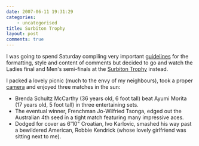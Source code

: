 ```yaml
---
date: 2007-06-11 19:31:29
categories:
    - uncategorised
title: Surbiton Trophy
layout: post
comments: true
---
```

I was going to spend Saturday compiling very important
[guidelines](http://www.dizwell.com/prod/node/805) for the formatting,
style and content of comments but decided to go and watch the Ladies
final and Men's semi-finals at the 
[Surbiton Trophy](http://surbiton.lta.org.uk/) instead.

I packed a lovely picnic (much to the envy of my neighbours), took a
proper [camera](http://picasaweb.google.com/nbrightside/SurbitonTrophy)
and enjoyed three matches in the sun:

-   Brenda Schultz McCarthy (36 years old, 6 foot tall) beat Ayumi
    Morita (17 years old, 5 foot tall) in three entertaining sets.
-   The eventual winner, Frenchman Jo-Wilfried Tsonga, edged out the
    Australian 4th seed in a tight match featuring many impressive aces.
-   Dodged for cover as 6'10" Croatian, Ivo Karlovic, smashed his way
    past a bewildered American, Robbie Kendrick (whose lovely girlfriend
    was sitting next to me).
